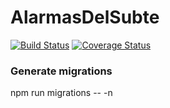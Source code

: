 # AlarmasDelSubte

[![Build Status](https://travis-ci.org/feldmatias/AlarmasDelSubte.svg?branch=master)](https://travis-ci.org/feldmatias/AlarmasDelSubte)
[![Coverage Status](https://coveralls.io/repos/github/feldmatias/AlarmasDelSubte/badge.svg?branch=master&a=1)](https://coveralls.io/github/feldmatias/AlarmasDelSubte?branch=master)

### Generate migrations
npm run migrations -- -n <migration name>
